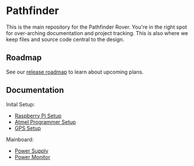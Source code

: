 # Pathfinder

This is the main repository for the Pathfinder Rover. You're in the right spot for over-arching documentation and project tracking. This is also where we keep files and source code central to the design.

## Roadmap

See our [release roadmap](https://github.com/FrontierRobotics/pathfinder/milestones) to learn about upcoming plans.

## Documentation

Inital Setup:

* [Raspberry Pi Setup](docs/raspberry_pi_setup.md)
* [Atmel Programmer Setup](docs/atmel_programmer_setup.md)
* [GPS Setup](docs/gps_setup.md)

Mainboard:

* [Power Supply](docs/mainboard_power_supply.md)
* [Power Monitor](docs/mainboard_power_monitor.md)
